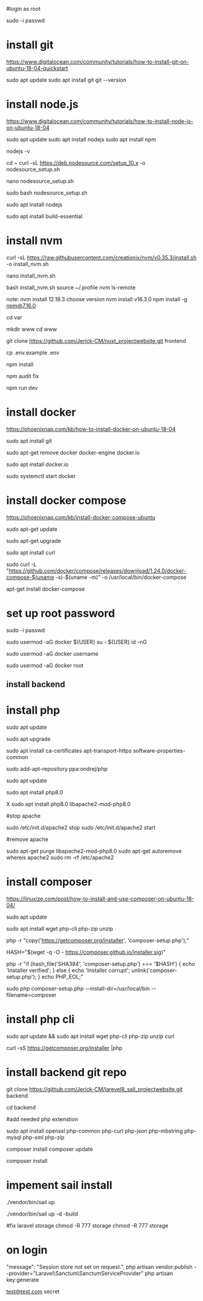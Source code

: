 #login as root 

sudo -i 
passwd

# install git 

https://www.digitalocean.com/community/tutorials/how-to-install-git-on-ubuntu-18-04-quickstart

sudo apt update
sudo apt install git
git --version

# install node.js
https://www.digitalocean.com/community/tutorials/how-to-install-node-js-on-ubuntu-18-04


sudo apt update
sudo apt install nodejs
sudo apt install npm

nodejs -v

cd ~
curl -sL https://deb.nodesource.com/setup_10.x -o nodesource_setup.sh

nano nodesource_setup.sh

sudo bash nodesource_setup.sh

sudo apt install nodejs

sudo apt install build-essential

# install nvm 

curl -sL https://raw.githubusercontent.com/creationix/nvm/v0.35.3/install.sh -o install_nvm.sh

nano install_nvm.sh

bash install_nvm.sh
source ~/.profile
nvm ls-remote

note: nvm install 12.18.3 choose version
nvm install v16.3.0
npm install -g npm@7.16.0

cd var

mkdir www
cd www

git clone https://github.com/Jerick-CM/nuxt_projectwebsite.git frontend 

cp .env.example .env 

npm install

npm audit fix

npm run dev


# install docker


https://phoenixnap.com/kb/how-to-install-docker-on-ubuntu-18-04


sudo apt install git

sudo apt-get remove docker docker-engine docker.io

sudo apt install docker.io

sudo systemctl start docker

# install docker compose
https://phoenixnap.com/kb/install-docker-compose-ubuntu

sudo apt-get update

sudo apt-get upgrade

sudo apt install curl

sudo curl -L "https://github.com/docker/compose/releases/download/1.24.0/docker-compose-$(uname -s)-$(uname -m)" -o /usr/local/bin/docker-compose


apt-get install docker-compose


# set up root password 
sudo -i 
passwd

sudo usermod -aG docker ${USER}
su - ${USER}
id -nG

sudo usermod -aG docker username

sudo usermod -aG docker root

## install backend 

# install php

sudo apt update

sudo apt upgrade

sudo apt install  ca-certificates apt-transport-https software-properties-common

sudo add-apt-repository ppa:ondrej/php


sudo apt update

sudo apt install php8.0 

X sudo apt install php8.0 libapache2-mod-php8.0 


#stop apache 


sudo /etc/init.d/apache2 stop
sudo  /etc/init.d/apache2 start

#remove apache 

sudo apt-get purge libapache2-mod-php8.0
sudo apt-get autoremove
whereis apache2
sudo rm -rf /etc/apache2

# install composer
https://linuxize.com/post/how-to-install-and-use-composer-on-ubuntu-18-04/


sudo apt update

sudo apt install wget php-cli php-zip unzip

php -r "copy('https://getcomposer.org/installer', 'composer-setup.php');"

HASH="$(wget -q -O - https://composer.github.io/installer.sig)"

php -r "if (hash_file('SHA384', 'composer-setup.php') === '$HASH') { echo 'Installer verified'; } else { echo 'Installer corrupt'; unlink('composer-setup.php'); } echo PHP_EOL;"

sudo php composer-setup.php --install-dir=/usr/local/bin --filename=composer

# install php cli

sudo apt update && sudo apt install wget php-cli php-zip unzip curl

curl -sS https://getcomposer.org/installer |php

# install backend git repo

git clone https://github.com/Jerick-CM/larevel8_sail_projectwebsite.git backend

cd backend

#add needed php extenstion 

sudo apt install openssl php-common php-curl php-json php-mbstring php-mysql php-xml php-zip


composer install 
composer update


composer install
# impement sail install


./vendor/bin/sail up 


./vendor/bin/sail up -d -build


#fix laravel storage
chmod -R 777 storage 
chmod -R 777 storage


# on login

 "message": "Session store not set on request.",
php artisan vendor:publish --provider="Laravel\Sanctum\SanctumServiceProvider"
php artisan key:generate 

test@test.com
secret
